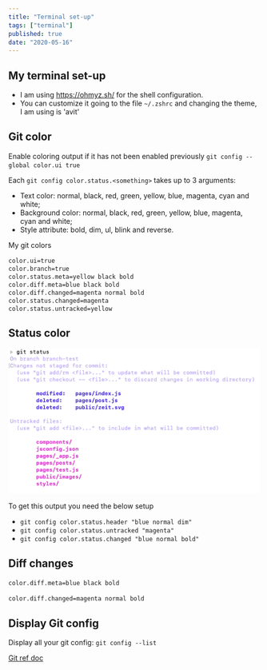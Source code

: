 ```yaml
---
title: "Terminal set-up"
tags: ["terminal"]
published: true
date: "2020-05-16"
---
```


## My terminal set-up

- I am using https://ohmyz.sh/ for the shell configuration.
- You can customize it going to the file `~/.zshrc` and changing the theme, I am using is 'avit'

## Git color

Enable coloring output if it has not been enabled previously
`git config --global color.ui true`

Each `git config color.status.<something>` takes up to 3 arguments:

- Text color: normal, black, red, green, yellow, blue, magenta, cyan and white;
- Background color: normal, black, red, green, yellow, blue, magenta, cyan and white;
- Style attribute: bold, dim, ul, blink and reverse.

My git colors

```
color.ui=true
color.branch=true
color.status.meta=yellow black bold
color.diff.meta=blue black bold
color.diff.changed=magenta normal bold
color.status.changed=magenta
color.status.untracked=yellow
```

## Status color

![Terminal screenshot](./terminal-screenshot.png)

To get this output you need the below setup

- `git config color.status.header "blue normal dim"`
- `git config color.status.untracked "magenta"`
- `git config color.status.changed "blue normal bold"`

## Diff changes

`color.diff.meta=blue black bold`

`color.diff.changed=magenta normal bold`

## Display Git config

Display all your git config: `git config --list`

[Git ref doc](https://git-scm.com/docs/git-config#Documentation/git-config.txt-colorstatusltslotgt)
